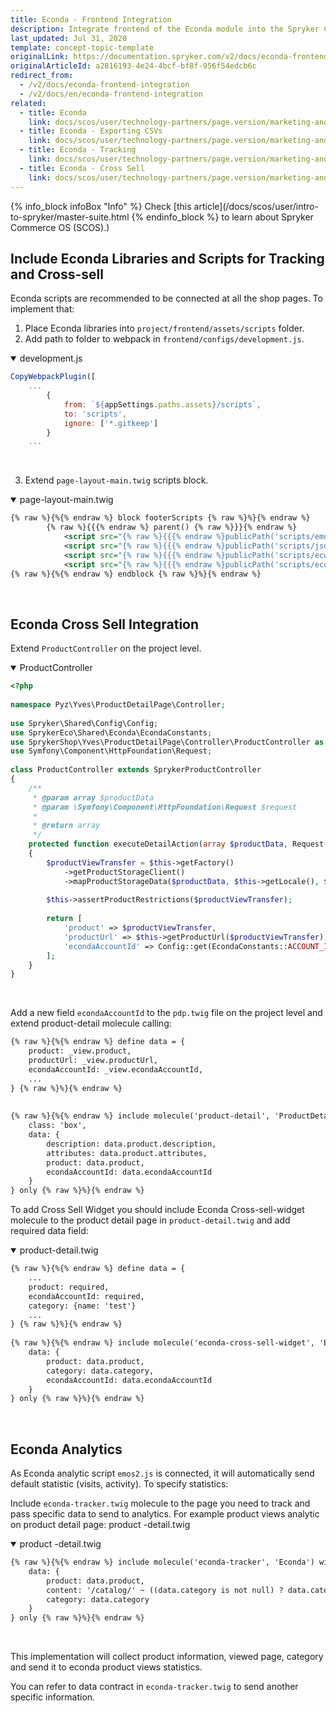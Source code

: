```yaml
---
title: Econda - Frontend Integration
description: Integrate frontend of the Econda module into the Spryker Commerce OS.
last_updated: Jul 31, 2020
template: concept-topic-template
originalLink: https://documentation.spryker.com/v2/docs/econda-frontend-integration
originalArticleId: a2816193-4e24-4bcf-bf8f-956f54edcb6c
redirect_from:
  - /v2/docs/econda-frontend-integration
  - /v2/docs/en/econda-frontend-integration
related:
  - title: Econda
    link: docs/scos/user/technology-partners/page.version/marketing-and-conversion/personalization-and-cross-selling/econda/econda.html
  - title: Econda - Exporting CSVs
    link: docs/scos/user/technology-partners/page.version/marketing-and-conversion/personalization-and-cross-selling/econda/econda-exporting-csvs.html
  - title: Econda - Tracking
    link: docs/scos/user/technology-partners/page.version/marketing-and-conversion/personalization-and-cross-selling/econda/econda-tracking.html
  - title: Econda - Cross Sell
    link: docs/scos/user/technology-partners/page.version/marketing-and-conversion/personalization-and-cross-selling/econda/econda-cross-sell.html
---
```


{% info_block infoBox "Info" %}
Check [this article](/docs/scos/user/intro-to-spryker/master-suite.html
{% endinfo_block %} to learn about Spryker Commerce OS (SCOS).)

## Include Econda Libraries and Scripts for Tracking and Cross-sell
Econda scripts are recommended to be connected at all the shop pages. To implement that:

1. Place Econda libraries into `project/frontend/assets/scripts` folder.
2. Add path to folder to webpack in `frontend/configs/development.js`.

<details open>
<summary markdown='span'>development.js</summary>

```js
CopyWebpackPlugin([
    ...
        {
            from: `${appSettings.paths.assets}/scripts`,
			to: 'scripts',
			ignore: ['*.gitkeep']
		}
    ...
```
<br>
</details>

3. Extend `page-layout-main.twig` scripts block.

<details open>
<summary markdown='span'>page-layout-main.twig</summary>
    
```xml
{% raw %}{%{% endraw %} block footerScripts {% raw %}%}{% endraw %}
        {% raw %}{{{% endraw %} parent() {% raw %}}}{% endraw %}
            <script src="{% raw %}{{{% endraw %}publicPath('scripts/emos2.js'){% raw %}}}{% endraw %}"></script>
		    <script src="{% raw %}{{{% endraw %}publicPath('scripts/json/json2.js'){% raw %}}}{% endraw %}"></script>
		    <script src="{% raw %}{{{% endraw %}publicPath('scripts/ecwidget/econdawidget.js'){% raw %}}}{% endraw %}"></script>
		    <script src="{% raw %}{{{% endraw %}publicPath('scripts/econda-recommendations.js'){% raw %}}}{% endraw %}"></script>
{% raw %}{%{% endraw %} endblock {% raw %}%}{% endraw %}
```
<br>
</details>

 ## Econda Cross Sell Integration
Extend `ProductController` on the project level.
<details open>
<summary markdown='span'>ProductController</summary>

```php
<?php
 
namespace Pyz\Yves\ProductDetailPage\Controller;
 
use Spryker\Shared\Config\Config;
use SprykerEco\Shared\Econda\EcondaConstants;
use SprykerShop\Yves\ProductDetailPage\Controller\ProductController as SprykerProductController;
use Symfony\Component\HttpFoundation\Request;
 
class ProductController extends SprykerProductController
{
	/**
	 * @param array $productData
	 * @param \Symfony\Component\HttpFoundation\Request $request
	 *
	 * @return array
	 */
	protected function executeDetailAction(array $productData, Request $request): array
	{
		$productViewTransfer = $this->getFactory()
			->getProductStorageClient()
			->mapProductStorageData($productData, $this->getLocale(), $this->getSelectedAttributes($request));
 
		$this->assertProductRestrictions($productViewTransfer);
 
		return [
			'product' => $productViewTransfer,
			'productUrl' => $this->getProductUrl($productViewTransfer),
			'econdaAccountId' => Config::get(EcondaConstants::ACCOUNT_ID),
		];
	}
}
```
<br>
</details>

Add a new field `econdaAccountId` to the `pdp.twig` file on the project level and extend product-detail molecule calling:

```html
{% raw %}{%{% endraw %} define data = {
	product: _view.product,
	productUrl: _view.productUrl,
	econdaAccountId: _view.econdaAccountId,
	...
} {% raw %}%}{% endraw %}
 
 
{% raw %}{%{% endraw %} include molecule('product-detail', 'ProductDetailPage') with {
	class: 'box',
	data: {
		description: data.product.description,
		attributes: data.product.attributes,
		product: data.product,
		econdaAccountId: data.econdaAccountId
	}
} only {% raw %}%}{% endraw %}
```

To add Cross Sell Widget you should include Econda Cross-sell-widget molecule to the product detail page in `product-detail.twig` and add required data field:

<details open>
<summary markdown='span'>product-detail.twig</summary>

```html
{% raw %}{%{% endraw %} define data = {
	...
	product: required,
	econdaAccountId: required,
	category: {name: 'test'}
	...
} {% raw %}%}{% endraw %}
 
{% raw %}{%{% endraw %} include molecule('econda-cross-sell-widget', 'Econda') with {
	data: {
		product: data.product,
		category: data.category,
		econdaAccountId: data.econdaAccountId
	}
} only {% raw %}%}{% endraw %}
```
<br>
</details>

## Econda Analytics
As Econda analytic script `emos2.js` is connected, it will automatically send default statistic (visits, activity). To specify statistics:

Include `econda-tracker.twig` molecule to the page you need to track and pass specific data to send to analytics. For example product views analytic on product detail page:
product -detail.twig

<details open>
<summary markdown='span'>product -detail.twig</summary>

```html
{% raw %}{%{% endraw %} include molecule('econda-tracker', 'Econda') with {
	data: {
		product: data.product,
		content: '/catalog/' ~ ((data.category is not null) ? data.category.name ~ '/' : '') ~ data.product.name,
		category: data.category
	}
} only {% raw %}%}{% endraw %}
```
<br>
</details>

This implementation will collect product information, viewed page, category and send it to econda product views statistics.

You can refer to data contract in  `econda-tracker.twig` to send another specific information.
